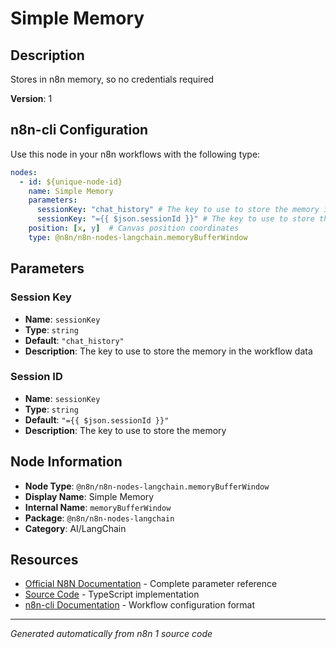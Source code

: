 # Simple Memory

## Description

Stores in n8n memory, so no credentials required

**Version**: 1

## n8n-cli Configuration

Use this node in your n8n workflows with the following type:

```yaml
nodes:
  - id: ${unique-node-id}
    name: Simple Memory
    parameters:
      sessionKey: "chat_history" # The key to use to store the memory in the workflow data
      sessionKey: "={{ $json.sessionId }}" # The key to use to store the memory
    position: [x, y]  # Canvas position coordinates
    type: @n8n/n8n-nodes-langchain.memoryBufferWindow
```

## Parameters

### Session Key

- **Name**: `sessionKey`
- **Type**: `string`
- **Default**: `"chat_history"`
- **Description**: The key to use to store the memory in the workflow data

### Session ID

- **Name**: `sessionKey`
- **Type**: `string`
- **Default**: `"={{ $json.sessionId }}"`
- **Description**: The key to use to store the memory


## Node Information

- **Node Type**: `@n8n/n8n-nodes-langchain.memoryBufferWindow`
- **Display Name**: Simple Memory
- **Internal Name**: `memoryBufferWindow`
- **Package**: `@n8n/n8n-nodes-langchain`
- **Category**: AI/LangChain

## Resources

- [Official N8N Documentation](https://docs.n8n.io/integrations/builtin/cluster-nodes/root-nodes/n8n-nodes-langchain.memorybufferwindow/) - Complete parameter reference
- [Source Code](https://github.com/n8n-io/n8n/blob/master/packages/@n8n/nodes-langchain/nodes/memory/MemoryBufferWindow/MemoryBufferWindow.node.ts) - TypeScript implementation
- [n8n-cli Documentation](https://github.com/edenreich/n8n-cli) - Workflow configuration format

---
*Generated automatically from n8n 1 source code*
